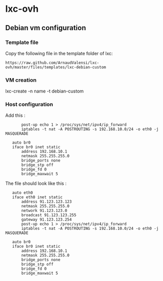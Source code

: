 lxc-ovh
=======

Debian vm configuration
-----------------------

### Template file

Copy the following file in the template folder of lxc:
```
https://raw.github.com/ArnaudValensi/lxc-ovh/master/files/templates/lxc-debian-custom
```

### VM creation
   lxc-create -n name -t debian-custom

### Host configuration

Add this :
```
       post-up echo 1 > /proc/sys/net/ipv4/ip_forward
       iptables -t nat -A POSTROUTING -s 192.168.10.0/24 -o eth0 -j MASQUERADE

   auto br0
   iface br0 inet static
       address 192.168.10.1
       netmask 255.255.255.0
       bridge_ports none
       bridge_stp off
       bridge_fd 0
       bridge_maxwait 5
```

The file should look like this :
```
   auto eth0
   iface eth0 inet static
       address 91.123.123.123
       netmask 255.255.255.0
       network 91.123.123.0
       broadcast 91.123.123.255
       gateway 91.123.123.254
       post-up echo 1 > /proc/sys/net/ipv4/ip_forward
       iptables -t nat -A POSTROUTING -s 192.168.10.0/24 -o eth0 -j MASQUERADE

   auto br0
   iface br0 inet static
       address 192.168.10.1
       netmask 255.255.255.0
       bridge_ports none
       bridge_stp off
       bridge_fd 0
       bridge_maxwait 5
```
